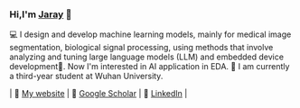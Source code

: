 ### Hi,I'm [Jaray](https://skylanding.github.io) 👋

💻 I design and develop machine learning models, mainly for medical image segmentation, biological signal processing, using methods that involve analyzing and tuning large language models (LLM) and embedded device development🤖. Now I'm interested in AI application in EDA.
🌱 I am currently a third-year student at Wuhan University.

| 🪪 [My website](https://skylanding.github.io) | 📜 [Google Scholar](https://scholar.google.com/citations?user=Mmbvwu0AAAAJ) | 🤝 [LinkedIn](https://www.linkedin.com/in/yu-li-a089a6282/) |

